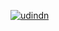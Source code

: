 [![udindn](https://circleci.com/gh/udindn/submission2Made.svg?style=svg)](https://circleci.com/gh/udindn/submission2Made)
